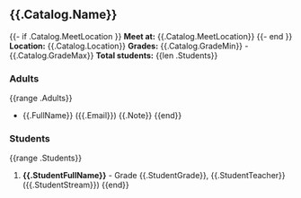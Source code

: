 ## {{.Catalog.Name}}

{{- if .Catalog.MeetLocation }}
**Meet at:** {{.Catalog.MeetLocation}}
{{- end }}
**Location:** {{.Catalog.Location}}
**Grades:** {{.Catalog.GradeMin}} - {{.Catalog.GradeMax}}
**Total students:** {{len .Students}}

### Adults
{{range .Adults}}
- {{.FullName}} ({{.Email}}) {{.Note}}
{{end}}

### Students
{{range .Students}}
1. **{{.StudentFullName}}** - Grade {{.StudentGrade}}, {{.StudentTeacher}} ({{.StudentStream}})
{{end}}
